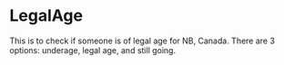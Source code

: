 # LegalAge
This is to check if someone is of legal age for NB, Canada. There are 3 options: 
underage, legal age, and still going.
